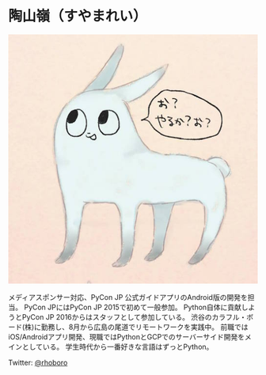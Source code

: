 # 陶山嶺（すやまれい）
![](./_static/suyamar.jpg)

メディアスポンサー対応、PyCon JP 公式ガイドアプリのAndroid版の開発を担当。
PyCon JPにはPyCon JP 2015で初めて一般参加。
Python自体に貢献しようとPyCon JP 2016からはスタッフとして参加している。
渋谷のカラフル・ボード(株)に勤務し、8月から広島の尾道でリモートワークを実践中。
前職ではiOS/Androidアプリ開発、現職ではPythonとGCPでのサーバーサイド開発をメインとしている。
学生時代から一番好きな言語はずっとPython。

Twitter: [@rhoboro](https://twitter.com/rhoboro)
